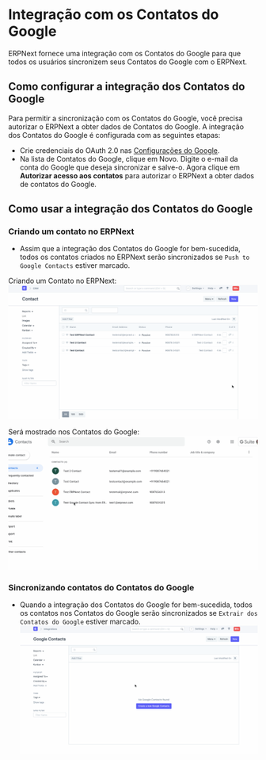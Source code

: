 # Integração com os Contatos do Google



ERPNext fornece uma integração com os Contatos do Google para que todos os usuários sincronizem seus Contatos do Google com o ERPNext.


## Como configurar a integração dos Contatos do Google


Para permitir a sincronização com os Contatos do Google, você precisa autorizar o ERPNext a obter dados de Contatos do Google. A integração dos Contatos do Google é configurada com as seguintes etapas:


* Crie credenciais do OAuth 2.0 nas [Configurações do Google](/docs/pt/erpnext_integration/google_settings).
* Na lista de Contatos do Google, clique em Novo. Digite o e-mail da conta do Google que deseja sincronizar e salve-o. Agora clique em **Autorizar acesso aos contatos** para autorizar o ERPNext a obter dados de contatos do Google.


## Como usar a integração dos Contatos do Google


### Criando um contato no ERPNext


* Assim que a integração dos Contatos do Google for bem-sucedida, todos os contatos criados no ERPNext serão sincronizados se `Push to Google Contacts` estiver marcado.


Criando um Contato no ERPNext:
![](/files/google_contacts_create_contact.gif)


Será mostrado nos Contatos do Google:
![](/files/google_contacts_create_contact_!.gif)


### Sincronizando contatos do Contatos do Google


* Quando a integração dos Contatos do Google for bem-sucedida, todos os contatos nos Contatos do Google serão sincronizados se `Extrair dos Contatos do Google` estiver marcado.
![](/files/google_contacts_contact_sync.gif)



